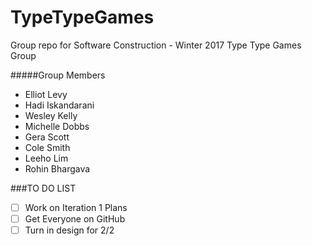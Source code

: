 # TypeTypeGames
Group repo for Software Construction - Winter 2017 Type Type Games Group

#####Group Members
- Elliot Levy
- Hadi Iskandarani
- Wesley Kelly
- Michelle Dobbs
- Gera Scott
- Cole Smith
- Leeho Lim
- Rohin Bhargava

###TO DO LIST
- [ ] Work on Iteration 1 Plans
- [ ] Get Everyone on GitHub
- [ ] Turn in design for 2/2
